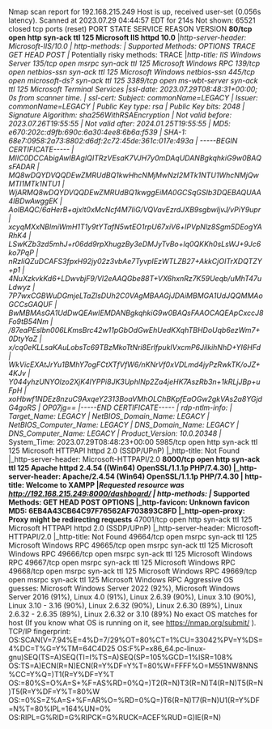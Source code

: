 Nmap scan report for 192.168.215.249
Host is up, received user-set (0.056s latency).
Scanned at 2023.07.29 04:44:57 EDT for 214s
Not shown: 65521 closed tcp ports (reset)
PORT      STATE SERVICE       REASON          VERSION
**80/tcp    open  http          syn-ack ttl 125 Microsoft IIS httpd 10.0**
|_http-server-header: Microsoft-IIS/10.0
| http-methods: 
|   Supported Methods: OPTIONS TRACE GET HEAD POST
|_  Potentially risky methods: TRACE
|_http-title: IIS Windows Server
135/tcp   open  msrpc         syn-ack ttl 125 Microsoft Windows RPC
139/tcp   open  netbios-ssn   syn-ack ttl 125 Microsoft Windows netbios-ssn
445/tcp   open  microsoft-ds? syn-ack ttl 125
3389/tcp  open  ms-wbt-server syn-ack ttl 125 Microsoft Terminal Services
|_ssl-date: 2023.07.29T08:48:31+00:00; 0s from scanner time.
| ssl-cert: Subject: commonName=LEGACY
| Issuer: commonName=LEGACY
| Public Key type: rsa
| Public Key bits: 2048
| Signature Algorithm: sha256WithRSAEncryption
| Not valid before: 2023.07.26T19:55:55
| Not valid after:  2024.01.25T19:55:55
| MD5:   e670:202c:d9fb:690c:6a30:4ee8:6b6a:f539
| SHA-1: 68e7:0958:2a73:8802:d6df:2c72:45de:361c:017e:493a
| -----BEGIN CERTIFICATE-----
| MIIC0DCCAbigAwIBAgIQITRzVEsaK7VJH7y0mDAqUDANBgkqhkiG9w0BAQsFADAR
| MQ8wDQYDVQQDEwZMRUdBQ1kwHhcNMjMwNzI2MTk1NTU1WhcNMjQwMTI1MTk1NTU1
| WjARMQ8wDQYDVQQDEwZMRUdBQ1kwggEiMA0GCSqGSIb3DQEBAQUAA4IBDwAwggEK
| AoIBAQC/6aHerB+ajxlt0xMcNcf4M7IiG/VQVavEzrdJXB9sgbwIjvJ/vPiY9upr
| xcyqMXxNBlmiWmH1T1y9tYTafN5wtEO1rpU67xiV6+lPVpNlz8Sgm5DEogYARhK4
| LSwKZb3zd5mhJ+r06dd9rpXhugzBy3eDMJyTvBo+lq0QKKh0sLsWJ+9Jc6ko7PqP
| nRzliQZuDCAFS3fpxH92jy02z3vbAe7TyvpIEzWTLZB27+AkkCjOITrXDQTZY+p1
| 4NuXzkvkKd6+LDwvbjF9/Vl2eAAQGbe88T+VX6hxnRz7K59Ueqb/uMhT47uLdwyz
| 7P7wxCGBWuDGmjeLTaZlsDUh2C0VAgMBAAGjJDAiMBMGA1UdJQQMMAoGCCsGAQUF
| BwMBMAsGA1UdDwQEAwIEMDANBgkqhkiG9w0BAQsFAAOCAQEApCxccJ8Fo9tB54Nm
| /87eaPEslbn006LKmsBrc42w11pGbOdGwEhUedKXqhTBHDoUqb6ezWm7+0DtyYaZ
| x/cq0eKLLsaKAuLobsTc69TBzMkoTtNri8ErlfpukIVxcmP6JilkihNhD+YI6HFd
| WkVicEXAtJrYu1BMhY7ogFCtXTfVfW6/nKNrVf0xVDLmd4jyPzRwkTK/oJZ+4KJv
| Y044yhzUNYOlzo2XjK4lYPPi8JK3UphINp2Za4jeHK7AszRb3n+1kRLjJBp+uFpH
| xoHbwf1NDEz8nzuC9AxqeY2313BoaVMhOLChBKpfEaOGw2gkVAs2a8YGjdG4goRS
| OP07jg==
|_-----END CERTIFICATE-----
| rdp-ntlm-info: 
|   Target_Name: LEGACY
|   NetBIOS_Domain_Name: LEGACY
|   NetBIOS_Computer_Name: LEGACY
|   DNS_Domain_Name: LEGACY
|   DNS_Computer_Name: LEGACY
|   Product_Version: 10.0.20348
|_  System_Time: 2023.07.29T08:48:23+00:00
5985/tcp  open  http          syn-ack ttl 125 Microsoft HTTPAPI httpd 2.0 (SSDP/UPnP)
|_http-title: Not Found
|_http-server-header: Microsoft-HTTPAPI/2.0
**8000/tcp  open  http          syn-ack ttl 125 Apache httpd 2.4.54 ((Win64) OpenSSL/1.1.1p PHP/7.4.30)
|_http-server-header: Apache/2.4.54 (Win64) OpenSSL/1.1.1p PHP/7.4.30
| http-title: Welcome to XAMPP
|_Requested resource was ****http://192.168.215.249:8000/dashboard/****
| http-methods: 
|_  Supported Methods: GET HEAD POST OPTIONS
|_http-favicon: Unknown favicon MD5: 6EB4A43CB64C97F76562AF703893C8FD
|_http-open-proxy: Proxy might be redirecting requests**
47001/tcp open  http          syn-ack ttl 125 Microsoft HTTPAPI httpd 2.0 (SSDP/UPnP)
|_http-server-header: Microsoft-HTTPAPI/2.0
|_http-title: Not Found
49664/tcp open  msrpc         syn-ack ttl 125 Microsoft Windows RPC
49665/tcp open  msrpc         syn-ack ttl 125 Microsoft Windows RPC
49666/tcp open  msrpc         syn-ack ttl 125 Microsoft Windows RPC
49667/tcp open  msrpc         syn-ack ttl 125 Microsoft Windows RPC
49668/tcp open  msrpc         syn-ack ttl 125 Microsoft Windows RPC
49669/tcp open  msrpc         syn-ack ttl 125 Microsoft Windows RPC
Aggressive OS guesses: Microsoft Windows Server 2022 (92%), Microsoft Windows Server 2016 (91%), Linux 4.0 (91%), Linux 2.6.39 (90%), Linux 3.10 (90%), Linux 3.10 - 3.16 (90%), Linux 2.6.32 (90%), Linux 2.6.30 (89%), Linux 2.6.32 - 2.6.35 (89%), Linux 2.6.32 or 3.10 (89%)
No exact OS matches for host (If you know what OS is running on it, see <https://nmap.org/submit/> ).
TCP/IP fingerprint:
OS:SCAN(V=7.94%E=4%D=7/29%OT=80%CT=1%CU=33042%PV=Y%DS=4%DC=T%G=Y%TM=64C4D25
OS:F%P=x86_64.pc-linux-gnu)SEQ(TS=A)SEQ(TI=I%TS=A)SEQ(SP=105%GCD=1%ISR=108%
OS:TS=A)ECN(R=N)ECN(R=Y%DF=Y%T=80%W=FFFF%O=M551NW8NNS%CC=Y%Q=)T1(R=Y%DF=Y%T
OS:=80%S=O%A=S+%F=AS%RD=0%Q=)T2(R=N)T3(R=N)T4(R=N)T5(R=N)T5(R=Y%DF=Y%T=80%W
OS:=0%S=Z%A=S+%F=AR%O=%RD=0%Q=)T6(R=N)T7(R=N)U1(R=Y%DF=N%T=80%IPL=164%UN=0%
OS:RIPL=G%RID=G%RIPCK=G%RUCK=ACEF%RUD=G)IE(R=N)

